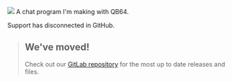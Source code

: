 ![](https://i.vgy.me/IcwEjs.png)
A chat program I'm making with QB64. 

Support has disconnected in GitHub.

> ## We've moved!
> Check out our [GitLab repository](https://gitlab.com/noahmarshall12/minichat) for the most up to date releases and files.
